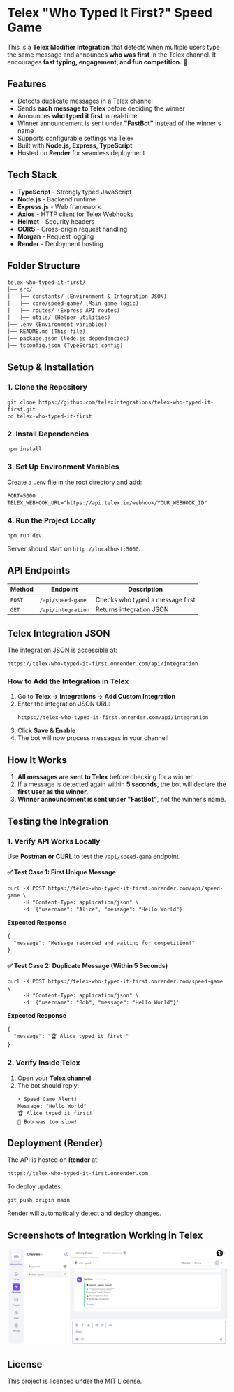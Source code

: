# Telex "Who Typed It First?" Speed Game

This is a **Telex Modifier Integration** that detects when multiple users type the same message and announces **who was first** in the Telex channel. It encourages **fast typing, engagement, and fun competition.** 🎉

## Features
- Detects duplicate messages in a Telex channel
- Sends **each message to Telex** before deciding the winner
- Announces **who typed it first** in real-time
- Winner announcement is sent under **"FastBot"** instead of the winner's name
- Supports configurable settings via Telex
- Built with **Node.js, Express, TypeScript**
- Hosted on **Render** for seamless deployment

## Tech Stack
- **TypeScript** - Strongly typed JavaScript
- **Node.js** - Backend runtime
- **Express.js** - Web framework
- **Axios** - HTTP client for Telex Webhooks
- **Helmet** - Security headers
- **CORS** - Cross-origin request handling
- **Morgan** - Request logging
- **Render** - Deployment hosting

## Folder Structure
```
telex-who-typed-it-first/
│── src/
│   ├── constants/ (Environment & Integration JSON)
│   ├── core/speed-game/ (Main game logic)
│   ├── routes/ (Express API routes)
│   ├── utils/ (Helper utilities)
│── .env (Environment variables)
│── README.md (This file)
│── package.json (Node.js dependencies)
│── tsconfig.json (TypeScript config)
```

## Setup & Installation
### 1. Clone the Repository
```
git clone https://github.com/telexintegrations/telex-who-typed-it-first.git
cd telex-who-typed-it-first
```

### 2. Install Dependencies
```
npm install
```

### 3. Set Up Environment Variables
Create a `.env` file in the root directory and add:
```
PORT=5000
TELEX_WEBHOOK_URL="https://api.telex.im/webhook/YOUR_WEBHOOK_ID"
```

### 4. Run the Project Locally
```
npm run dev
```
Server should start on `http://localhost:5000`.

## API Endpoints
| Method | Endpoint               | Description |
|--------|------------------------|-------------|
| `POST` | `/api/speed-game`       | Checks who typed a message first |
| `GET`  | `/api/integration`      | Returns integration JSON |

## Telex Integration JSON
The integration JSON is accessible at:
```
https://telex-who-typed-it-first.onrender.com/api/integration
```

### How to Add the Integration in Telex
1. Go to **Telex → Integrations → Add Custom Integration**
2. Enter the integration JSON URL:
   ```
   https://telex-who-typed-it-first.onrender.com/api/integration
   ```
3. Click **Save & Enable**
4. The bot will now process messages in your channel!

## How It Works
1. **All messages are sent to Telex** before checking for a winner.
2. If a message is detected again within **5 seconds**, the bot will declare the **first user as the winner**.
3. **Winner announcement is sent under "FastBot"**, not the winner’s name.

## Testing the Integration
### 1. Verify API Works Locally
Use **Postman or CURL** to test the `/api/speed-game` endpoint.

#### ✅ Test Case 1: First Unique Message
```
curl -X POST https://telex-who-typed-it-first.onrender.com/api/speed-game \
     -H "Content-Type: application/json" \
     -d '{"username": "Alice", "message": "Hello World"}'
```
**Expected Response**
```
{
  "message": "Message recorded and waiting for competition!"
}
```

#### ✅ Test Case 2: Duplicate Message (Within 5 Seconds)
```
curl -X POST https://telex-who-typed-it-first.onrender.com/speed-game \
     -H "Content-Type: application/json" \
     -d '{"username": "Bob", "message": "Hello World"}'
```
**Expected Response**
```
{
  "message": "🏆 Alice typed it first!"
}
```

### 2. Verify Inside Telex
1. Open your **Telex channel**
2. The bot should reply:
   ```
   ⚡ Speed Game Alert!
   Message: "Hello World"
   🏆 Alice typed it first!
   🥈 Bob was too slow!
   ```

## Deployment (Render)
The API is hosted on **Render** at:
```
https://telex-who-typed-it-first.onrender.com
```

To deploy updates:
```
git push origin main
```
Render will automatically detect and deploy changes.

## Screenshots of Integration Working in Telex
![Telex Screenshot](assets/image.png)

## License
This project is licensed under the MIT License.
